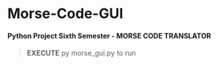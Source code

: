 # Morse-Code-GUI

#### Python Project Sixth Semester - MORSE CODE TRANSLATOR

> **EXECUTE** py morse_gui.py to run
